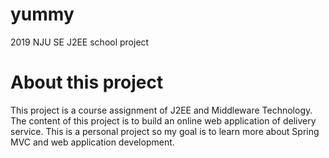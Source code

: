 # yummy
2019 NJU SE J2EE school project

# About this project
This project is a course assignment of J2EE and Middleware Technology. The content of this project is to build an online web application of delivery service. This is a personal project so my goal is to learn more about Spring MVC and web application development.
